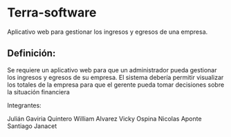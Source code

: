 # Terra-software
Aplicativo web para gestionar los ingresos y egresos de una empresa.

## Definición:
Se requiere un aplicativo web para que un administrador pueda gestionar los
ingresos y egresos de su empresa. El sistema debería permitir visualizar los
totales de la empresa para que el gerente pueda tomar decisiones sobre la
situación financiera

Integrantes:

Julián Gaviria Quintero
William Alvarez
Vicky Ospina
Nicolas Aponte
Santiago Janacet